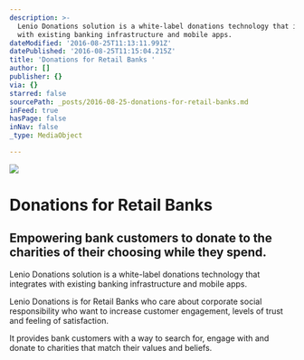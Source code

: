```yaml
---
description: >-
  Lenio Donations solution is a white-label donations technology that integrates
  with existing banking infrastructure and mobile apps.
dateModified: '2016-08-25T11:13:11.991Z'
datePublished: '2016-08-25T11:15:04.215Z'
title: 'Donations for Retail Banks '
author: []
publisher: {}
via: {}
starred: false
sourcePath: _posts/2016-08-25-donations-for-retail-banks.md
inFeed: true
hasPage: false
inNav: false
_type: MediaObject

---
```

![](https://the-grid-user-content.s3-us-west-2.amazonaws.com/787ccb6d-fa4c-416a-9437-858f6c266d71.jpg)

# **Donations for Retail Banks**

## Empowering bank customers to donate to the charities of their choosing while they spend.

Lenio Donations solution is a white-label donations technology that integrates with existing banking infrastructure and mobile apps.

Lenio Donations is for Retail Banks who care about corporate social responsibility who want to increase customer engagement, levels of trust and feeling of satisfaction.

It provides bank customers with a way to search for, engage with and donate to charities that match their values and beliefs.